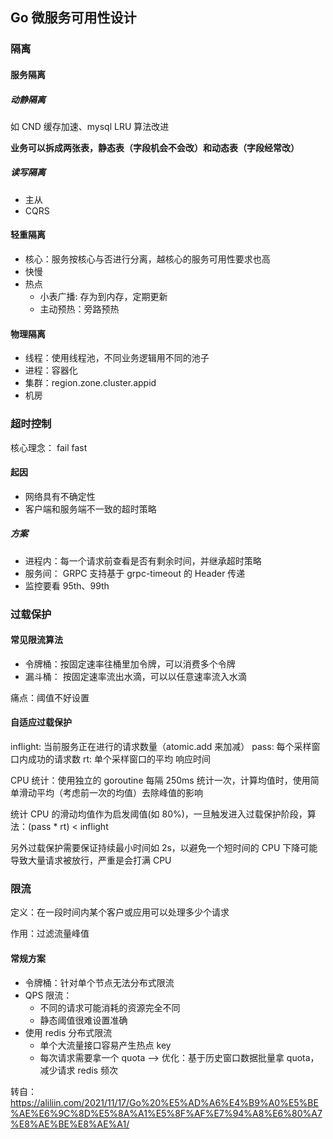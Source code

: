 ## Go 微服务可用性设计
### 隔离
#### 服务隔离
##### 动静隔离
如 CND 缓存加速、mysql LRU 算法改进

**业务可以拆成两张表，静态表（字段机会不会改）和动态表（字段经常改）**
##### 读写隔离
* 主从
* CQRS
#### 轻重隔离
* 核心：服务按核心与否进行分离，越核心的服务可用性要求也高
* 快慢
* 热点
  * 小表广播: 存为到内存，定期更新
  * 主动预热：旁路预热

#### 物理隔离
* 线程：使用线程池，不同业务逻辑用不同的池子
* 进程：容器化
* 集群：region.zone.cluster.appid
* 机房

### 超时控制
核心理念： fail fast
#### 起因
* 网络具有不确定性
* 客户端和服务端不一致的超时策略

##### 方案
* 进程内：每一个请求前查看是否有剩余时间，并继承超时策略
* 服务间： GRPC 支持基于 grpc-timeout 的 Header 传递
* 监控要看 95th、99th

### 过载保护
#### 常见限流算法
* 令牌桶：按固定速率往桶里加令牌，可以消费多个令牌
* 漏斗桶： 按固定速率流出水滴，可以以任意速率流入水滴

痛点：阈值不好设置
#### 自适应过载保护
inflight: 当前服务正在进行的请求数量（atomic.add 来加减）
pass: 每个采样窗口内成功的请求数
rt: 单个采样窗口的平均 响应时间

CPU 统计：使用独立的 goroutine 每隔 250ms 统计一次，计算均值时，使用简单滑动平均（考虑前一次的均值）去除峰值的影响

统计 CPU 的滑动均值作为启发阈值(如 80%)，一旦触发进入过载保护阶段，算法：(pass * rt) < inflight

另外过载保护需要保证持续最小时间如 2s，以避免一个短时间的 CPU 下降可能导致大量请求被放行，严重是会打满 CPU
### 限流
定义：在一段时间内某个客户或应用可以处理多少个请求

作用：过滤流量峰值
#### 常规方案
* 令牌桶：针对单个节点无法分布式限流
* QPS 限流：
  * 不同的请求可能消耗的资源完全不同
  * 静态阈值很难设置准确
* 使用 redis 分布式限流
  * 单个大流量接口容易产生热点 key
  * 每次请求需要拿一个 quota –> 优化：基于历史窗口数据批量拿 quota，减少请求 redis 频次

转自：https://aliliin.com/2021/11/17/Go%20%E5%AD%A6%E4%B9%A0%E5%BE%AE%E6%9C%8D%E5%8A%A1%E5%8F%AF%E7%94%A8%E6%80%A7%E8%AE%BE%E8%AE%A1/








